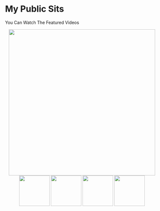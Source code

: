 # My Public Sits
You Can Watch The Featured Videos 
<style>
  .colum{
  width=50px

  }
</style>

<div align="center">

  <img src="https://i.imgur.com/M5KHA0c.png" width="480" height="">

<div class=colum>
<img src="https://cdni.pornpics.com/1280/7/630/91066942/91066942_007_9f2c.jpg" width="100px">
         
<img src="https://cdni.pornpics.com/1280/7/515/29552983/29552983_004_2579.jpg" width="100px">
    
<img src="https://cdni.pornpics.com/1280/7/633/26210531/26210531_011_8479.jpg" width="100px">
    
<img src="https://cdni.pornpics.com/1280/7/573/64775987/64775987_005_bcce.jpg" width="100px">
